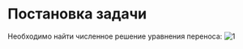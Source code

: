 # Постановка задачи
Необходимо найти численное решение уравнения переноса:
  ![1](imgs/poisson_bracket.gif)
